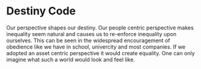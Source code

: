 # Destiny Code

Our perspective shapes our destiny. 
Our people centric perspective makes inequality seem natural and causes us to re-enforce inequality upon ourselves. This can be seen in the widespread encouragement of obedience like we have in school, univercity and most companies.
If we adopted an asset centric perspective it would create equality. One can only imagine what such a world would look and feel like.
